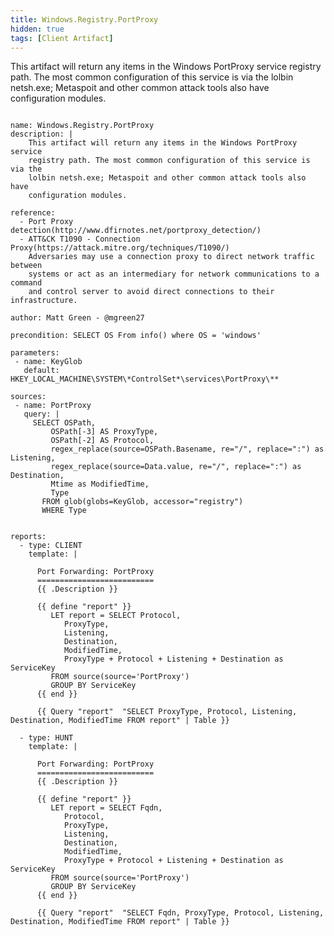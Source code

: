 ```yaml
---
title: Windows.Registry.PortProxy
hidden: true
tags: [Client Artifact]
---
```


This artifact will return any items in the Windows PortProxy service
registry path. The most common configuration of this service is via the
lolbin netsh.exe; Metaspoit and other common attack tools also have
configuration modules.


<pre><code class="language-yaml">
name: Windows.Registry.PortProxy
description: |
    This artifact will return any items in the Windows PortProxy service
    registry path. The most common configuration of this service is via the
    lolbin netsh.exe; Metaspoit and other common attack tools also have
    configuration modules.

reference:
  - Port Proxy detection(http://www.dfirnotes.net/portproxy_detection/)
  - ATT&CK T1090 - Connection Proxy(https://attack.mitre.org/techniques/T1090/)
    Adversaries may use a connection proxy to direct network traffic between
    systems or act as an intermediary for network communications to a command
    and control server to avoid direct connections to their infrastructure.

author: Matt Green - @mgreen27

precondition: SELECT OS From info() where OS = 'windows'

parameters:
 - name: KeyGlob
   default: HKEY_LOCAL_MACHINE\SYSTEM\*ControlSet*\services\PortProxy\**

sources:
 - name: PortProxy
   query: |
     SELECT OSPath,
         OSPath[-3] AS ProxyType,
         OSPath[-2] AS Protocol,
         regex_replace(source=OSPath.Basename, re="/", replace=":") as Listening,
         regex_replace(source=Data.value, re="/", replace=":") as Destination,
         Mtime as ModifiedTime,
         Type
       FROM glob(globs=KeyGlob, accessor="registry")
       WHERE Type


reports:
  - type: CLIENT
    template: |

      Port Forwarding: PortProxy
      ==========================
      {{ .Description }}

      {{ define "report" }}
         LET report = SELECT Protocol,
            ProxyType,
            Listening,
            Destination,
            ModifiedTime,
            ProxyType + Protocol + Listening + Destination as ServiceKey
         FROM source(source='PortProxy')
         GROUP BY ServiceKey
      {{ end }}

      {{ Query "report"  "SELECT ProxyType, Protocol, Listening, Destination, ModifiedTime FROM report" | Table }}

  - type: HUNT
    template: |

      Port Forwarding: PortProxy
      ==========================
      {{ .Description }}

      {{ define "report" }}
         LET report = SELECT Fqdn,
            Protocol,
            ProxyType,
            Listening,
            Destination,
            ModifiedTime,
            ProxyType + Protocol + Listening + Destination as ServiceKey
         FROM source(source='PortProxy')
         GROUP BY ServiceKey
      {{ end }}

      {{ Query "report"  "SELECT Fqdn, ProxyType, Protocol, Listening, Destination, ModifiedTime FROM report" | Table }}

</code></pre>

